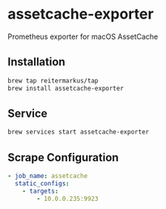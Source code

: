 # assetcache-exporter

Prometheus exporter for macOS AssetCache

## Installation

```sh
brew tap reitermarkus/tap
brew install assetcache-exporter
```

## Service

```sh
brew services start assetcache-exporter
``` 

## Scrape Configuration

```yaml
- job_name: assetcache
  static_configs:
    - targets:
        - 10.0.0.235:9923
```
